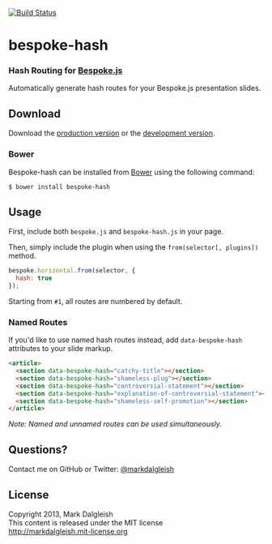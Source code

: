 [![Build Status](https://secure.travis-ci.org/markdalgleish/bespoke-hash.png)](http://travis-ci.org/markdalgleish/bespoke-hash)

# bespoke-hash

### Hash Routing for [Bespoke.js](https://github.com/markdalgleish/bespoke.js)

Automatically generate hash routes for your Bespoke.js presentation slides.

## Download

Download the [production version][min] or the [development version][max].

[min]: https://raw.github.com/markdalgleish/bespoke-hash/master/dist/bespoke-hash.min.js
[max]: https://raw.github.com/markdalgleish/bespoke-hash/master/dist/bespoke-hash.js

### Bower

Bespoke-hash can be installed from [Bower](http://twitter.github.com/bower/) using the following command:

```bash
$ bower install bespoke-hash
```

## Usage

First, include both `bespoke.js` and `bespoke-hash.js` in your page.

Then, simply include the plugin when using the `from(selector[, plugins])` method.

```js
bespoke.horizontal.from(selector, {
  hash: true
});
```
Starting from `#1`, all routes are numbered by default.

### Named Routes

If you'd like to use named hash routes instead, add `data-bespoke-hash` attributes to your slide markup.

```html
<article>
  <section data-bespoke-hash="catchy-title"></section>
  <section data-bespoke-hash="shameless-plug"></section>
  <section data-bespoke-hash="controversial-statement"></section>
  <section data-bespoke-hash="explanation-of-controversial-statement"></section>
  <section data-bespoke-hash="shameless-self-promotion"></section>
</article>
```

*Note: Named and unnamed routes can be used simultaneously.*

## Questions?

Contact me on GitHub or Twitter: [@markdalgleish](http://twitter.com/markdalgleish)

## License

Copyright 2013, Mark Dalgleish  
This content is released under the MIT license  
http://markdalgleish.mit-license.org